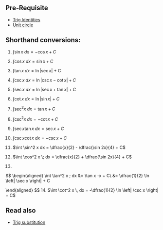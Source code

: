 ## Pre-Requisite
* [Trig Identities](./00.0-trig-identities.md)
* [Unit circle](./unit-circle.jpg)
  
## Shorthand conversions:
1. $\int \sin x \;dx = -\cos x +C$
2. $\int \cos x \;dx = \sin x + C$
3. $\int \tan x \;dx = \ln |\sec x|$ + C
4. $\int \csc x \;dx = \ln |\csc x - \cot x| + C$
5. $\int \sec x \;dx = \ln | \sec x + \tan x| + C$
6. $\int \cot x \;dx = \ln | \sin x | + C$
7. $\int \sec^2x \; dx = \tan x + C$
8. $\int \csc^2x \; dx = -\cot x + C$
9. $\int \sec x \tan x \; dx = \sec x + C$
10. $\int \csc x \cot x \; dx = -\csc x + C$

11. $\int \sin^2 x dx = \dfrac{x}{2} - \dfrac{\sin 2x}{4} + C$
12. $\int \cos^2 x \; dx = \dfrac{x}{2} + \dfrac{\sin 2x}{4} + C$
13.
$$
\begin{aligned}
\int \tan^2 x \; dx &= \tan x -x + C\\
                    &= \dfrac{1}{2} \ln \left| \sec x \right| + C
                    
\end{aligned}
$$
14. $\int \cot^2 x \, dx = -\dfrac{1}{2} \ln \left| \csc x \right| + C$

## Read also
  * [Trig substitution](./Trig%20Substitution.md)
